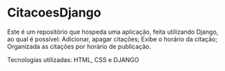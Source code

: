 # CitacoesDjango
Este é um repositório que hospeda uma aplicação, feita utilizando Django, ao qual é possível:
Adicionar, apagar citações;
Exibe o horário da citação;
Organizada as citações por horário de publicação.

Tecnologias utilizadas: HTML, CSS e DJANGO
